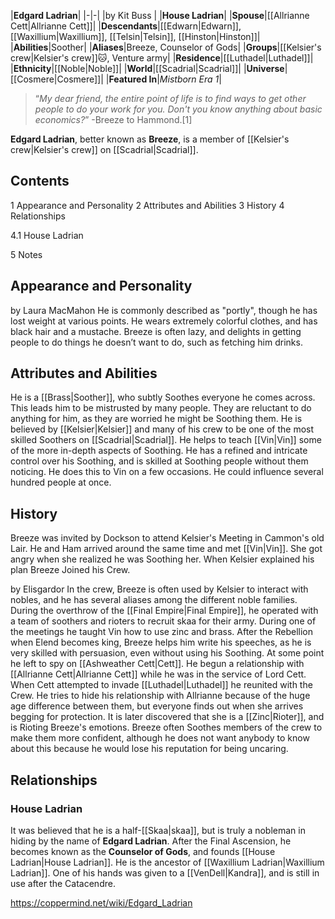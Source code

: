 |**Edgard Ladrian**|
|-|-|
|by  Kit Buss |
|**House Ladrian**|
|**Spouse**|[[Allrianne Cett\|Allrianne Cett]]|
|**Descendants**|[[Edwarn\|Edwarn]], [[Waxillium\|Waxillium]], [[Telsin\|Telsin]], [[Hinston\|Hinston]]|
|**Abilities**|Soother|
|**Aliases**|Breeze, Counselor of Gods|
|**Groups**|[[Kelsier's crew\|Kelsier's crew]]🐱︎, Venture army|
|**Residence**|[[Luthadel\|Luthadel]]|
|**Ethnicity**|[[Noble\|Noble]]|
|**World**|[[Scadrial\|Scadrial]]|
|**Universe**|[[Cosmere\|Cosmere]]|
|**Featured In**|*Mistborn Era 1*|

>“*My dear friend, the entire point of life is to find ways to get other people to do your work for you. Don't you know anything about basic economics?*”
\-Breeze to Hammond.[1]


**Edgard Ladrian**, better known as **Breeze**, is a member of [[Kelsier's crew\|Kelsier's crew]] on [[Scadrial\|Scadrial]].

## Contents

1 Appearance and Personality
2 Attributes and Abilities
3 History
4 Relationships

4.1 House Ladrian


5 Notes


## Appearance and Personality
 by  Laura MacMahon 
He is commonly described as "portly", though he has lost weight at various points. He wears extremely colorful clothes, and has black hair and a mustache. Breeze is often lazy, and delights in getting people to do things he doesn’t want to do, such as fetching him drinks.

## Attributes and Abilities
He is a [[Brass\|Soother]], who subtly Soothes everyone he comes across. This leads him to be mistrusted by many people. They are reluctant to do anything for him, as they are worried he might be Soothing them. He is believed by [[Kelsier\|Kelsier]] and many of his crew to be one of the most skilled Soothers on [[Scadrial\|Scadrial]]. He helps to teach [[Vin\|Vin]] some of the more in-depth aspects of Soothing. He has a refined and intricate control over his Soothing, and is skilled at Soothing people without them noticing. He does this to Vin on a few occasions. He could influence several hundred people at once.

## History
Breeze was invited by Dockson to attend Kelsier's Meeting in Cammon's old Lair. He and Ham arrived around the same time and met [[Vin\|Vin]]. She got angry when she realized he was Soothing her. When Kelsier explained his plan Breeze Joined his Crew.

 by  Elisgardor 
In the crew, Breeze is often used by Kelsier to interact with nobles, and he has several aliases among the different noble families. During the overthrow of the [[Final Empire\|Final Empire]], he operated with a team of soothers and rioters to recruit skaa for their army. During one of the meetings he taught Vin how to use zinc and brass. After the Rebellion when Elend becomes king, Breeze helps him write his speeches, as he is very skilled with persuasion, even without using his Soothing. At some point he left to spy on [[Ashweather Cett\|Cett]]. He begun a relationship with [[Allrianne Cett\|Allrianne Cett]] while he was in the service of Lord Cett. When Cett attempted to invade [[Luthadel\|Luthadel]] he reunited with the Crew. He tries to hide his relationship with Allrianne because of the huge age difference between them, but everyone finds out when she arrives begging for protection. It is later discovered that she is a [[Zinc\|Rioter]], and is Rioting Breeze's emotions. Breeze often Soothes members of the crew to make them more confident, although he does not want anybody to know about this because he would lose his reputation for being uncaring.

## Relationships
### House Ladrian
It was believed that he is a half-[[Skaa\|skaa]], but is truly a nobleman in hiding by the name of **Edgard Ladrian**. After the Final Ascension, he becomes known as the **Counselor of Gods**, and founds [[House Ladrian\|House Ladrian]]. He is the ancestor of [[Waxillium Ladrian\|Waxillium Ladrian]]. One of his hands was given to a [[VenDell\|Kandra]], and is still in use after the Catacendre.



https://coppermind.net/wiki/Edgard_Ladrian